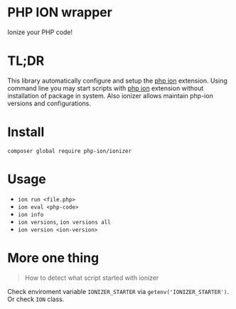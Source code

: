 PHP ION wrapper
===

Ionize your PHP code!

# TL;DR

This library automatically configure and setup the [php ion](https://github.com/php-ion/php-ion) extension.
Using command line you may start scripts with [php ion](https://github.com/php-ion/php-ion) extension without installation of package in system. Also ionizer allows maintain php-ion versions and configurations.

# Install

`composer global require php-ion/ionizer`

# Usage

* `ion run <file.php>`
* `ion eval <php-code>`
* `ion info`
* `ion versions`, `ion versions all`
* `ion version <ion-version>`


# More one thing

> How to detect what script started with ionizer

Check enviroment variable `IONIZER_STARTER` via `getenv('IONIZER_STARTER')`. Or check `ION` class.
